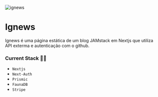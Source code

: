![ignews](https://user-images.githubusercontent.com/87342532/189135072-8eef3656-ed12-42e0-a571-1119e7cb73cd.png)
# Ignews

Ignews é uma página estática de um blog JAMstack em Nextjs que utiliza API exterma e autenticação com o github.

### Current Stack :technologist:
- `Nextjs`
- `Next-Auth`
- `Prismic`
- `FaunaDB`
- `Stripe`
